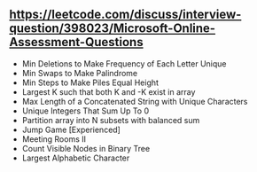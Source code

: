 ## https://leetcode.com/discuss/interview-question/398023/Microsoft-Online-Assessment-Questions

- Min Deletions to Make Frequency of Each Letter Unique
- Min Swaps to Make Palindrome
- Min Steps to Make Piles Equal Height
- Largest K such that both K and -K exist in array
- Max Length of a Concatenated String with Unique Characters
- Unique Integers That Sum Up To 0
- Partition array into N subsets with balanced sum
- Jump Game [Experienced]
- Meeting Rooms II
- Count Visible Nodes in Binary Tree
- Largest Alphabetic Character
